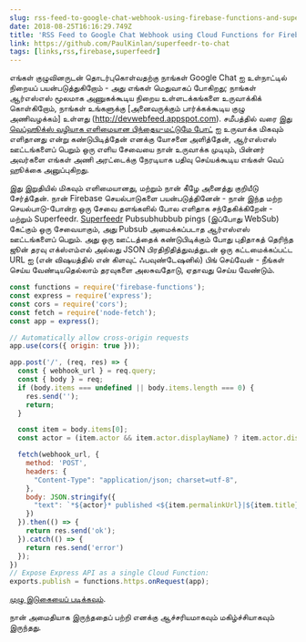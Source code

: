 ```yaml
---
slug: rss-feed-to-google-chat-webhook-using-firebase-functions-and-superfeedr
date: 2018-08-25T16:16:29.749Z
title: 'RSS Feed to Google Chat Webhook using Cloud Functions for Firebase and Superfeedr'
link: https://github.com/PaulKinlan/superfeedr-to-chat
tags: [links,rss,firebase,superfeedr]
---
```

எங்கள் குழுவினருடன் தொடர்புகொள்வதற்கு நாங்கள் Google Chat ஐ உள்நாட்டில் நிறையப் பயன்படுத்துகிறோம் - அது எங்கள் மெதுவாகப் போகிறது; நாங்கள் ஆர்எஸ்எஸ் மூலமாக அணுகக்கூடிய நிறைய உள்ளடக்கங்களை உருவாக்கிக் கொள்கிறோம், நாங்கள் உங்களுக்கு [அனைவருக்கும் பார்க்கக்கூடிய குழு அணிவழக்கம்] உள்ளது (http://devwebfeed.appspot.com). சமீபத்தில் வரை இது [வெப்ஹூக்ஸ் வழியாக எளிமையான பிந்தைய-மட்டுமே போட்](https://developers.google.com/hangouts/chat/how-tos/webhooks) ஐ உருவாக்க மிகவும் எளிதானது என்று கண்டுபிடித்தேன் எனக்கு யோசனை அளித்தேன், ஆர்எஸ்எஸ் ஊட்டங்களைப் பெறும் ஒரு எளிய சேவையை நான் உருவாக்க முடியும், பின்னர் அவர்களை எங்கள் அணி அரட்டைக்கு நேரடியாக பதிவு செய்யக்கூடிய எங்கள் வெப் ஹூக்கை அனுப்புகிறது.

இது இறுதியில் மிகவும் எளிமையானது, மற்றும் நான் கீழே அனைத்து குறியீடு சேர்த்தேன். நான் Firebase செயல்பாடுகளை பயன்படுத்தினேன் - நான் இந்த மற்ற செயல்பாடு-போன்ற ஒரு சேவை தளங்களில் போல எளிதாக சந்தேகிக்கிறேன் - மற்றும் Superfeedr. [Superfeedr](https://superfeedr.com/) Pubsubhubbub pings (இப்போது WebSub) கேட்கும் ஒரு சேவையாகும், அது Pubsub அமைக்கப்படாத ஆர்எஸ்எஸ் ஊட்டங்களைப் பெறும். அது ஒரு ஊட்டத்தைக் கண்டுபிடிக்கும் போது புதிதாகத் தெரிந்த ஜூன் தரவு எக்ஸ்எம்எல் அல்லது JSON பிரதிநிதித்துவத்துடன் ஒரு கட்டமைக்கப்பட்ட URL ஐ (என் விஷயத்தில் என் கிளவுட் ஃபவுண்டேஷனில்) பிங் செய்வேன் - நீங்கள் செய்ய வேண்டியதெல்லாம் தரவுகளை அலசுவதோடு, ஏதாவது செய்ய வேண்டும்.


```javascript
const functions = require('firebase-functions');
const express = require('express');
const cors = require('cors');
const fetch = require('node-fetch');
const app = express();

// Automatically allow cross-origin requests
app.use(cors({ origin: true }));

app.post('/', (req, res) => {
  const { webhook_url } = req.query;
  const { body } = req;
  if (body.items === undefined || body.items.length === 0) {
    res.send('');
    return;
  }

  const item = body.items[0];
  const actor = (item.actor && item.actor.displayName) ? item.actor.displayName : body.title;

  fetch(webhook_url, {
    method: 'POST',
    headers: {
      "Content-Type": "application/json; charset=utf-8",
    },
    body: JSON.stringify({
      "text": `*${actor}* published <${item.permalinkUrl}|${item.title}>. Please consider <https://twitter.com/intent/tweet?url=${encodeURIComponent(body.items[0].permalinkUrl)}&text=${encodeURIComponent(body.items[0].title)}|Sharing it>.`
    })  
  }).then(() => {
    return res.send('ok');
  }).catch(() => {
    return res.send('error')
  });
})
// Expose Express API as a single Cloud Function:
exports.publish = functions.https.onRequest(app);
```


[முழு இடுகையைப் படிக்கவும்](https://github.com/PaulKinlan/superfeedr-to-chat).

நான் அமைதியாக இருந்ததைப் பற்றி எனக்கு ஆச்சரியமாகவும் மகிழ்ச்சியாகவும் இருந்தது.

